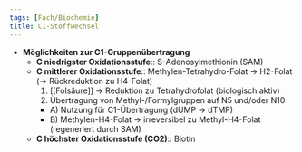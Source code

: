 ```yaml
---
tags: [Fach/Biochemie]
title: C1-Stoffwechsel
---
```



- **Möglichkeiten zur C1-Gruppenübertragung**
    - **C niedrigster Oxidationsstufe**:: S-Adenosylmethionin (SAM)
    - **C mittlerer Oxidationsstufe**:: Methylen-Tetrahydro-Folat → H2-Folat (→ Rückreduktion zu H4-Folat)
        1. [[Folsäure]] → Reduktion zu Tetrahydrofolat (biologisch aktiv)
        2. Übertragung von Methyl-/Formylgruppen auf N5 und/oder N10
        - A) Nutzung für C1-Übertragung (dUMP → dTMP)
        - B) Methylen-H4-Folat → irreversibel zu Methyl-H4-Folat (regeneriert durch SAM)
    - **C höchster Oxidationsstufe (CO2)**:: Biotin
